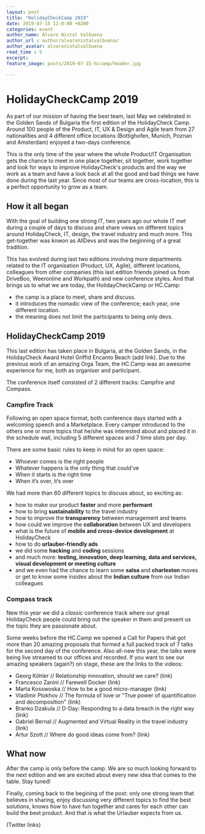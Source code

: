 ```yaml
---
layout: post
title: "HolidayCheckCamp 2019"
date: 2019-07-15 12:0:00 +0200
categories: event
author_name: Álvaro Nistal Valbuena
author_url : author/alvaronistalvalbuena/
author_avatar: alvaronistalvalbuena
read_time : 5
excerpt: 
feature_image: posts/2019-07-15-hccamp/header.jpg

---
```


# HolidayCheckCamp 2019

As part of our mission of having the best team, last May we celebrated in the Golden Sands of Bulgaria the first edition of the HolidayCheck Camp. Around 100 people of the Product, IT, UX & Design and Agile team from 27 nationalities and 4 different office locations (Bottighofen, Munich, Poznan and Amsterdam) enjoyed a two-days conference. 

This is the only time of the year where the whole Product/IT Organisation gets the chance to meet in one place together, sit together, work together and look for ways to improve HolidayCheck's products and the way we work as a team and have a look back at all the good and bad things we have done during the last year. Since most of our teams are cross-location, this is a perfect opportunity to grow as a team.

## How it all began

With the goal of building one strong IT, two years ago our whole IT met during a couple of days to discuss and share views on different topics around HolidayCheck, IT, design, the travel industry and much more. This get-together was knwon as AllDevs and was the beginning of a great tradition.

This has evolved during last two editions involving more departments related to the IT organisation (Product, UX, Agile), different locations, colleagues from other companies (this last edition friends joined us from DriveBoo, Weeronline and Workpath) and new conference styles. And that brings us to what we are today, the HolidayCheckCamp or HC.Camp:

- the camp is a place to meet, share and discuss.
- it introduces the nomadic view of the conference; each year, one different location.
- the meaning does not limit the participants to being only devs.

## HolidayCheckCamp 2019

This last edition has taken place in Bulgaria, at the Golden Sands, in the HolidayCheck Award Hotel Griffid Encanto Beach (add link). Due to the previous work of an amazing Orga Team, the HC.Camp was an awesome experience for me, both as organiser and participant. 

The conference itself consisted of 2 different tracks: Campfire and Compass.

### Campfire Track

Following an open space format, both conference days started with a welcoming speech and a Marketplace. Every camper introduced to the others one or more topics that he/she was interested about and placed it in the schedule wall, including 5 different spaces and 7 time slots per day.

There are some basic rules to keep in mind for an open space:

- Whoever comes is the right people
- Whatever happens is the only thing that could’ve
- When it starts is the right time
- When it’s over, it’s over 

We had more than 60 different topics to discuss about, so exciting as:

- how to make our product **faster** and more **performant**
- how to bring **sustainability** to the travel industry
- how to improve the **transparency** between management and teams
- how could we improve the **collaboration** between UX and developers
- what is the future of **mobile and cross-device development** at HolidayCheck
- how to do **urlauber-friendly ads**
- we did some **hacking** and **coding** sessions
- and much more: **testing, innovation, deep learning, data and services, visual development or meeting culture**
- and we even had the chance to learn some **salsa** and **charleston** moves or get to know some insides about the **Indian culture** from our Indian colleagues

### Compass track

New this year we did a *classic* conference track where our great HolidayCheck people could bring out the speaker in them and present us the topic they are passionate about. 

Some weeks before the HC.Camp we opened a Call for Papers that got more than 20 amazing proposals that formed a full packed track of 7 talks for the second day of the conference. Also all-new this year, the talks were being live streamed to our offices and recorded. If you want to see our amazing speakers (again?) on stage, these are the links to the videos:

- Georg Köhler // Relationship innovation, should we care? (link)
- Francesco Zanini // Farewell Docker (link)
- Marta Kosswoska // How to be a good micro-manager (link)
- Vladimir Plokhov // The formula of love or "True power of quantification and decomposition" (link)
- Branko Dzakula // D-Day: Responding to a data breach in the right way (link)
- Gabriel Bernal // Augmented and Virtual Reality in the travel industry (link)
- Artur Szott // Where do good ideas come from? (link)

## What now

After the camp is only before the camp. We are so much looking forward to the next edition and we are excited about every new idea that comes to the table. Stay tuned!

Finally, coming back to the begining of the post: only one strong team that believes in sharing, enjoy discussing very different topics to find the best solutions, knows how to have fun together and cares for each other can build the best product. And that is what the Urlauber expects from us.

(Twitter links)